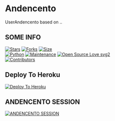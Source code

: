 # Andencento
UserAndencento based on ..

## SOME INFO
[![Stars](https://img.shields.io/github/stars/Noob-Stranger/andencento?style=flat-square&color=yellow)](https://github.com/Noob-Stranger/andencento/stargazers)
[![Forks](https://img.shields.io/github/forks/Noob-Stranger/andencento?style=flat-square&color=orange)](https://github.com/Noob-Stranger/andencento/fork)
[![Size](https://img.shields.io/github/repo-size/Noob-Stranger/andencento?style=flat-square&color=green)](https://github.com/Noob-Stranger/andencento)   
[![Python](https://img.shields.io/badge/Python-v3.9-blue)](https://www.python.org/)
[![Maintenance](https://img.shields.io/badge/Maintained%3F-yes-green.svg)](https://github.com/Noob-Stranger/andencento/graphs/commit-activity)
[![Open Source Love svg2](https://badges.frapsoft.com/os/v2/open-source.svg?v=103)](https://github.com/Noob-Stranger/andencento)   
[![Contributors](https://img.shields.io/github/contributors/Noob-Stranger/andencento?style=flat-square&color=pink)](https://github.com/Noob-Stranger/andencento/graphs/contributors)








## Deploy To Heroku
[![Deploy To Heroku](https://www.herokucdn.com/deploy/button.svg)](https://dashboard.heroku.com/new?button-url=https%3A%2F%2Fgithub.com%2FNoob-Stranger%2Fandencentopack&template=https%3A%2F%2Fgithub.com%2FNoob-Stranger%2Fandencentopack)

## ANDENCENTO SESSION
[![ANDENCENTO SESSION](https://repl.it/badge/github/Noob-Stranger/andencento)](https://replit.com/@amanpandey7647/ANDENCENTOSESSION)
